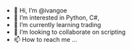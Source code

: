 - 👋 Hi, I’m @ivangoe
- 👀 I’m interested in Python, C#,
- 🌱 I’m currently learning trading
- 💞️ I’m looking to collaborate on scripting
- 📫 How to reach me ...

<!---
ivangoe/ivangoe is a ✨ special ✨ repository because its `README.md` (this file) appears on your GitHub profile.
You can click the Preview link to take a look at your changes.
--->
